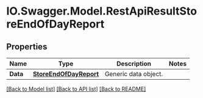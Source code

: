# IO.Swagger.Model.RestApiResultStoreEndOfDayReport
## Properties

Name | Type | Description | Notes
------------ | ------------- | ------------- | -------------
**Data** | [**StoreEndOfDayReport**](StoreEndOfDayReport.md) | Generic data object. | 

[[Back to Model list]](../README.md#documentation-for-models) [[Back to API list]](../README.md#documentation-for-api-endpoints) [[Back to README]](../README.md)

